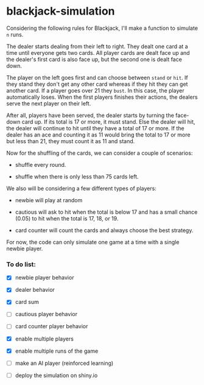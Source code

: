 # blackjack-simulation

Considering the following rules for Blackjack, I'll make a function to simulate `n` runs.

The dealer starts dealing from their left to right. They dealt one card at a time until everyone gets two cards. All player cards are dealt face up and the dealer's first card is also face up, but the second one is dealt face down.

The player on the left goes first and can choose between `stand` or `hit`. If they stand they don't get any other card whereas if they hit they can get another card. If a player goes over 21 they `bust`. In this case, the player automatically loses. When the first players finishes their actions, the dealers serve the next player on their left.

After all, players have been served, the dealer starts by turning the face-down card up. If its total is 17 or more, it must stand. Else the dealer will hit, the dealer will continue to hit until they have a total of 17 or more. If the dealer has an ace and counting it as 11 would bring the total to 17 or more but less than 21, they must count it as 11 and stand.

Now for the shuffling of the cards, we can consider a couple of scenarios:

- shuffle every round.

- shuffle when there is only less than 75 cards left.

We also will be considering a few different types of players:

- newbie will play at random

- cautious will ask to hit when the total is below 17 and has a small chance (0.05) to hit when the total is 17, 18, or 19.

- card counter will count the cards and always choose the best strategy.

For now, the code can only simulate one game at a time with a single newbie player.

### To do list:

- [x] newbie player behavior

- [x] dealer behavior

- [x] card sum

- [ ] cautious player behavior

- [ ] card counter player behavior

- [x] enable multiple players

- [x] enable multiple runs of the game

- [ ] make an AI player (reinforced learning)

- [ ] deploy the simulation on shiny.io
